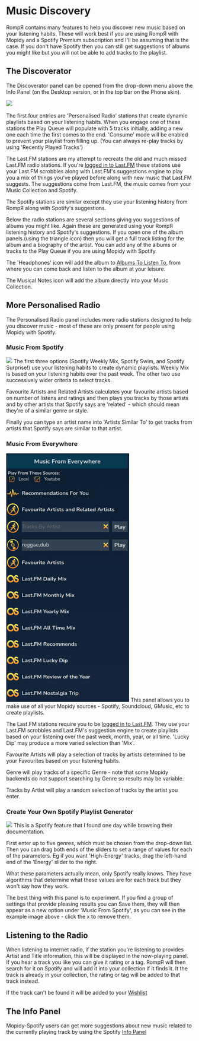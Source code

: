 # Music Discovery

RompЯ contains many features to help you discover new music based on your listening habits. These will work best if you are using RompЯ with Mopidy and a Spotify Premium subscription and I'll be assuming that is the case. If you don't have Spotify then you can still get suggestions of albums you might like but you will not be able to add tracks to the playlist.

## The Discoverator

The Discoverator panel can be opened from the drop-down menu above the Info Panel (on the Desktop version, or in the top bar on the Phone skin).

![](images/discoverator.png)

The first four entries are 'Personalised Radio' stations that create dynamic playlists based on your listening habits. When you engage one of these stations the Play Queue will populate with 5 tracks initially, adding a new one each time the first comes to the end. 'Consume' mode will be enabled to prevent your playlist from filling up. (You can always re-play tracks by using 'Recently Played Tracks')

The Last.FM stations are my attempt to recreate the old and much missed Last.FM radio stations. If you're [logged in to Last.FM](/RompR/LastFM) these stations use your Last.FM scrobbles along with Last.FM's suggestions engine to play you a mix of things you've played before along with new music that Last.FM suggests. The suggestions come from Last.FM, the music comes from your Music Collection and Spotify.

The Spotify stations are similar except they use your listening history from RompЯ along with Spotify's suggestions.

Below the radio stations are several sections giving you suggestions of albums you might like. Again these are generated using your RompЯ listening history and Spotify's suggestions. If you open one of the album panels (using the triangle icon) then you will get a full track listing for the album and a biography of the artist. You can add any of the albums or tracks to the Play Queue if you are using Mopidy with Spotify.

The 'Headphones' icon will add the album to [Albums To Listen To](/RompR/Albums-To-Listen-To), from where you can come back and listen to the album at your leisure.

The Musical Notes icon will add the album directly into your Music Collection.

## More Personalised Radio

The Personalised Radio panel includes more radio stations designed to help you discover music - most of these are only present for people using Mopidy with Spotify.

### Music From Spotify

![](images/musicfromspotify.png)
The first three options (Spotify Weekly Mix, Spotify Swim, and Spotify Surprise!) use your listening habits to create dynamic playlists. Weekly Mix is based on your listening habits over the past week. The other two use successively wider criteria to select tracks.

Favourite Artists and Related Artists calculates your favourite artists based on number of listens and ratings and then plays you tracks by those artists and by other artists that Spotify says are 'related' - which should mean they're of a similar genre or style.

Finally you can type an artist name into 'Artists Similar To' to get tracks from artists that Spotify says are similar to that artist.

### Music From Everywhere

![](images/musicfromeverywhere.png)
This panel allows you to make use of all your Mopidy sources - Spotify, Soundcloud, GMusic, etc to create playlists.

The Last.FM stations require you to be [logged in to Last.FM](/RompR/LastFM). They use your Last.FM scrobbles and Last.FM's suggestion engine to create playlists based on your listening over the past week, month, year, or all time. 'Lucky Dip' may produce a more varied selection than 'Mix'.

Favourite Artists will play a selection of tracks by artists determined to be your Favourites based on your listening habits.

Genre will play tracks of a specific Genre - note that some Mopidy backends do not support searching by Genre so results may be variable.

Tracks by Artist will play a random selection of tracks by the artist you enter.

### Create Your Own Spotify Playlist Generator

![](images/rollyourown.png)
This is a Spotify feature that I found one day while browsing their documentation.

First enter up to five genres, which must be chosen from the drop-down list. Then you can drag both ends of the sliders to set a range of values for each of the parameters. Eg if you want 'High-Energy' tracks, drag the left-hand end of the 'Energy' slider to the right.

What these parameters actually mean, only Spotify really knows. They have algorithms that determine what these values are for each track but they won't say how they work.

The best thing with this panel is to experiment. If you find a group of settings that provide pleasing results you can Save them, they will then appear as a new option under 'Music From Spotify', as you can see in the example image above - click the x to remove them.

## Listening to the Radio

When listening to internet radio, if the station you're listening to provides Artist and Title information, this will be displayed in the now-playing panel. If you hear a track you like you can give it rating or a tag. RompЯ will then search for it on Spotify and will add it into your collection if it finds it. It the track is already in your collection, the rating or tag will be added to that track instead.

If the track can't be found it will be added to your [Wishlist](/RompR/The-Wishlist)

## The Info Panel

Mopidy-Spotify users can get more suggestions about new music related to the currently playing track by using the Spotify [Info Panel](/RompR/The-Info-Panel)
